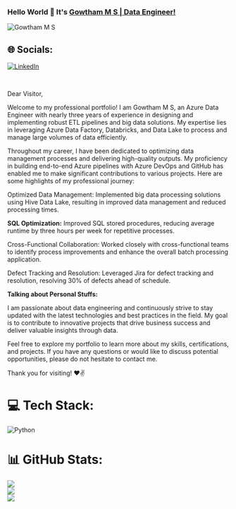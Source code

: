 ### Hello World 👋 It's [Gowtham M S | Data Engineer!](https://github.com/gowthamsankar43/)

<p align="left"> <img src="https://komarev.com/ghpvc/?username=gowthamsankar43&label=Profile%20views&color=0e75b6&style=flat" alt="Gowtham M S" /> </p>

## 🌐 Socials:
[![LinkedIn](https://img.shields.io/badge/LinkedIn-%230077B5.svg?logo=linkedin&logoColor=white)](https://www.linkedin.com/in/gowtham-m-s/) 
<br />

<br />

Dear Visitor,

Welcome to my professional portfolio! I am Gowtham M S, an Azure Data Engineer with nearly three years of experience in designing and implementing robust ETL pipelines and big data solutions. My expertise lies in leveraging Azure Data Factory, Databricks, and Data Lake to process and manage large volumes of data efficiently.

Throughout my career, I have been dedicated to optimizing data management processes and delivering high-quality outputs. My proficiency in building end-to-end Azure pipelines with Azure DevOps and GitHub has enabled me to make significant contributions to various projects. Here are some highlights of my professional journey:

Optimized Data Management: Implemented big data processing solutions using Hive Data Lake, resulting in improved data management and reduced processing times.

<b>SQL Optimization:</b> Improved SQL stored procedures, reducing average runtime by three hours per week for repetitive processes.

Cross-Functional Collaboration: Worked closely with cross-functional teams to identify process improvements and enhance the overall batch processing application.

Defect Tracking and Resolution: Leveraged Jira for defect tracking and resolution, resolving 30% of defects ahead of schedule.


**Talking about Personal Stuffs:**

I am passionate about data engineering and continuously strive to stay updated with the latest technologies and best practices in the field. My goal is to contribute to innovative projects that drive business success and deliver valuable insights through data.

Feel free to explore my portfolio to learn more about my skills, certifications, and projects. If you have any questions or would like to discuss potential opportunities, please do not hesitate to contact me.

Thank you for visiting!
❤✌



# 💻 Tech Stack:
![Python](https://img.shields.io/badge/python-3670A0?style=for-the-badge&logo=python&logoColor=ffdd54) 


# 📊 GitHub Stats:
![](https://github-readme-stats.vercel.app/api?username=gowthamsankar43&theme=dark&hide_border=false&include_all_commits=false&count_private=false)<br/>
![](https://github-readme-streak-stats.herokuapp.com/?user=gowthamsankar43&theme=dark&hide_border=false)<br/>
![](https://github-readme-stats.vercel.app/api/top-langs/?username=gowthamsankar43&theme=dark&hide_border=false&include_all_commits=false&count_private=false&layout=compact)

